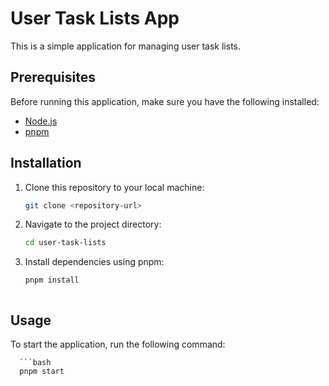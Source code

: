 # User Task Lists App

This is a simple application for managing user task lists.

## Prerequisites

Before running this application, make sure you have the following installed:

- [Node.js](https://nodejs.org/)
- [pnpm](https://pnpm.io/)

## Installation

1. Clone this repository to your local machine:

   ```bash
   git clone <repository-url>


2. Navigate to the project directory:

    ```bash
   cd user-task-lists


3. Install dependencies using pnpm:

    ```bash
    pnpm install



## Usage

To start the application, run the following command:

      ```bash
      pnpm start




